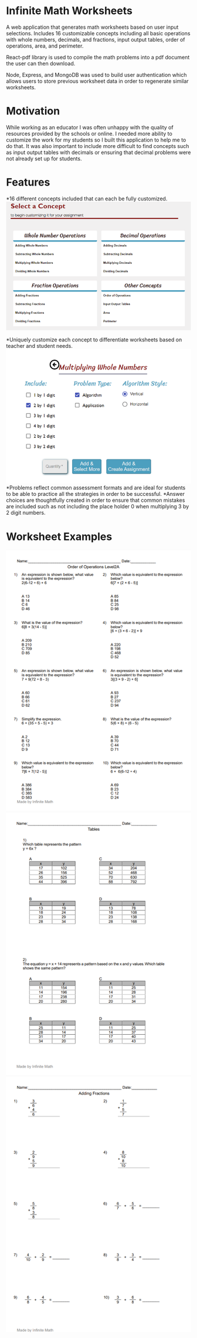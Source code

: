 # Infinite Math Worksheets 
A web application that generates math worksheets based on user input selections. Includes 16 customizable concepts including all basic operations with whole numbers, decimals, and fractions, input output tables, order of operations, area, and perimeter. 

React-pdf library is used to compile the math problems into a pdf document the user can then download. 

Node, Express, and MongoDB was used to build user authentication which allows users to store previous worksheet data in order to regenerate similar worksheets. 

# Motivation
While working as an educator I was often unhappy with the quality of resources provided by the schools or online. I needed more ability to customize the work for my students so I built 
this application to help me to do that. It was also important to include more difficult to find concepts such as input output tables with decimals or ensuring that decimal
problems were not already set up for students. 


# Features
*16 different concepts included that can each be fully customized.
![](/front-end/src/app-files/images/RMSelectConcept.png)

*Uniquely customize each concept to differentiate worksheets based on teacher and student needs.
![](/front-end/src/app-files/images/RMCustomize.png)
*Problems reflect common assessment formats and are ideal for students to be able to practice all the strategies in order to be successful.
*Answer choices are thoughtfully created in order to ensure that common mistakes are included such as not including the place holder 0 when multiplying 3 by 2 digit numbers.

# Worksheet Examples
![](/front-end/src/app-files/images/orderops2A.png)
![](/front-end/src/app-files/images/tables.png)
![](/front-end/src/app-files/images/fractions.png)

